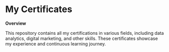 # My Certificates

**Overview**

This repository contains all my certifications in various fields, including data analytics, digital marketing, and other  skills. These certificates showcase my experience and continuous learning journey.
